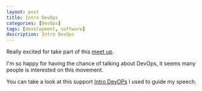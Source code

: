 ```yaml
---
layout: post
title: Intro DevOps
categories: [DevOps]
tags: [development, software]
description: Intro DevOps
---
```


Really excited for take part of this [meet up](https://www.meetup.com/IGD-Tech-Drinks/events/255421279/).

I'm so happy for having the chance of talking about DevOps, it seems many people is interested on this movement.

You can take a look at this support [Intro DevOPs](https://slides.com/enricforn/what-is-devops) I used to guide my speech.